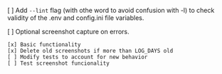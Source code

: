 [ ] Add `--lint` flag (with othe word to avoid confusion with -l) to check validity of the .env and config.ini file variables.

[ ] Optional screenshot capture on errors.

    [x] Basic functionality
    [x] Delete old screenshots if more than LOG_DAYS old
    [ ] Modify tests to account for new behavior
    [ ] Test screenshot funcionality
